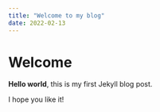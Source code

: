 ```yaml
---
title: "Welcome to my blog"
date: 2022-02-13
---
```


# Welcome

**Hello world**, this is my first Jekyll blog post.

I hope you like it!
